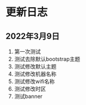 # 更新日志

## 2022年3月9日

1. 第一次测试
2. 测试去除默认bootstrap主题
3. 测试修改默认主题
4. 测试修改机器名称
5. 测试修改wifi名称
6. 测试修改时区
7. 测试banner
